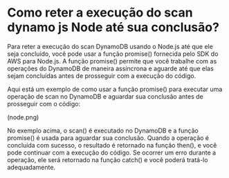 # Como reter a execução do scan dynamo js Node até sua conclusão?

Para reter a execução do scan DynamoDB usando o Node.js até que ele seja concluído, você pode usar a função promise() fornecida pelo SDK do AWS para Node.js. A função promise() permite que você trabalhe com as operações do DynamoDB de maneira assíncrona e aguarde até que elas sejam concluídas antes de prosseguir com a execução do código.

Aqui está um exemplo de como usar a função promise() para executar uma operação de scan no DynamoDB e aguardar sua conclusão antes de prosseguir com o código:

(node.png)

No exemplo acima, o scan() é executado no DynamoDB e a função promise() é usada para aguardar sua conclusão. Quando a operação é concluída com sucesso, o resultado é retornado na função then(), e você pode continuar com a execução do código. Se ocorrer um erro durante a operação, ele será retornado na função catch() e você poderá tratá-lo adequadamente.
